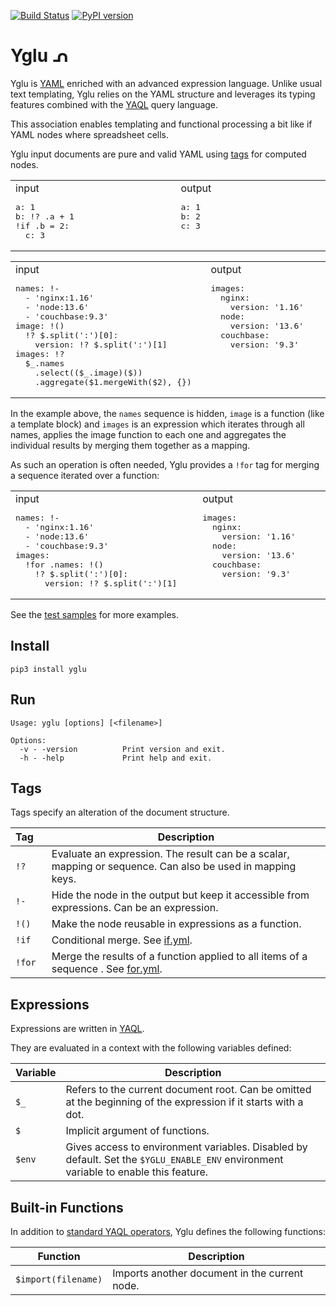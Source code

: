 [![Build Status](https://travis-ci.org/lbovet/yglu.svg?branch=master)](https://travis-ci.org/lbovet/yglu)
[![PyPI version](https://badge.fury.io/py/yglu.svg)](https://badge.fury.io/py/yglu)
# Yglu ᕄ

Yglu is [YAML](https://yaml.org/) enriched with an advanced expression language. Unlike usual text templating, Yglu relies on the YAML structure and leverages its typing features combined with the [YAQL](https://yaql.readthedocs.io/en/latest/) query language. 

This association enables templating and functional processing a bit like if YAML nodes where spreadsheet cells.

Yglu input documents are pure and valid YAML using [tags](https://yaml.org/spec/1.2/spec.html#id2784064) for computed nodes.

<table><tr>
<td width="440">
input
<pre lang="yaml">
a: 1
b: !? .a + 1
!if .b = 2:
  c: 3  </pre>
</td>
<td width="440">
output
<pre lang="yaml">
a: 1
b: 2 
c: 3
 </pre>
</td>
</tr></table>

<table><tr>
<td width="440">
input
<pre lang="yaml">
names: !-
  - 'nginx:1.16'
  - 'node:13.6'
  - 'couchbase:9.3'
image: !()
  !? $.split(':')[0]: 
    version: !? $.split(':')[1]
images: !? 
  $_.names
    .select(($_.image)($))
    .aggregate($1.mergeWith($2), {})</pre>
</td>
<td width="440">
output
<pre lang="yaml">
images:
  nginx: 
    version: '1.16'
  node: 
    version: '13.6'
  couchbase: 
    version: '9.3'
    &nbsp;
    &nbsp;
    &nbsp;
    &nbsp;  </pre>
</td>
</tr></table>

In the example above, the `names` sequence is hidden, `image` is a function (like a template block) and `images` is an expression which iterates through all names, applies the image function to each one and aggregates the individual results by merging them together as a mapping.

As such an operation is often needed, Yglu provides a `!for` tag for merging a sequence iterated over a function:

<table><tr>
<td width="440">
input
<pre lang="yaml">
names: !-
  - 'nginx:1.16'
  - 'node:13.6'
  - 'couchbase:9.3'
images: 
  !for .names: !()
    !? $.split(':')[0]:
      version: !? $.split(':')[1]</pre>
</td>
<td width="440">
output
<pre lang="yaml">
images:
  nginx: 
    version: '1.16'
  node: 
    version: '13.6'
  couchbase: 
    version: '9.3'
    &nbsp;</pre>
</td>
</tr></table>

See the [test samples](https://github.com/lbovet/yglu/tree/master/tests/samples) for more examples.

## Install

```
pip3 install yglu
```

## Run

```
Usage: yglu [options] [<filename>]

Options:
  -v - -version          Print version and exit.
  -h - -help             Print help and exit.
```

## Tags

Tags specify an alteration of the document structure.

| **Tag**&nbsp;&nbsp;&nbsp;| **Description** |
|-----------|-----------------|
| `!?`      | Evaluate an expression. The result can be a scalar, mapping or sequence. Can also be used in mapping keys. |
| `!-`      | Hide the node in the output but keep it accessible from expressions. Can be an expression. |
| `!()`     | Make the node reusable in expressions as a function. |
| `!if`     | Conditional merge. See [if.yml](https://github.com/lbovet/yglu/tree/master/tests/samples/if.yml). |
| `!for`    | Merge the results of a function applied to all items of a sequence . See [for.yml](https://github.com/lbovet/yglu/tree/master/tests/samples/for.yml). |

## Expressions

Expressions are written in [YAQL](https://yaql.readthedocs.io/en/latest/).

They are evaluated in a context with the following variables defined:

| **Variable**| **Description** |
|-----------|-----------------|
| `$_`      | Refers to the current document root. Can be omitted at the beginning of the expression if it starts with a dot. |
| `$`       | Implicit argument of functions. |
| `$env`    | Gives access to environment variables. Disabled by default. Set the `$YGLU_ENABLE_ENV` environment variable to enable this feature. |

## Built-in Functions

In addition to [standard YAQL operators](https://yaql.readthedocs.io/en/latest/standard_library.html#), Yglu defines the following functions:

| **Function**| **Description** |
|-----------|-----------------|
| `$import(filename)`  | Imports another document in the current node. |

